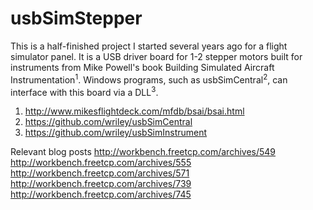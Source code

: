 usbSimStepper
=============

This is a half-finished project I started several years ago for a flight simulator panel. It is a USB driver board for 1-2 stepper motors built for instruments from Mike Powell's book Building Simulated Aircraft Instrumentation<sup>1</sup>. Windows programs, such as usbSimCentral<sup>2</sup>, can interface with this board via a DLL<sup>3</sup>.

1. http://www.mikesflightdeck.com/mfdb/bsai/bsai.html
2. https://github.com/wriley/usbSimCentral
3. https://github.com/wriley/usbSimInstrument


Relevant blog posts
http://workbench.freetcp.com/archives/549
http://workbench.freetcp.com/archives/555
http://workbench.freetcp.com/archives/571
http://workbench.freetcp.com/archives/739
http://workbench.freetcp.com/archives/745
